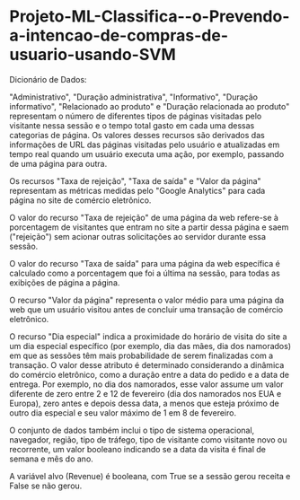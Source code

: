 # Projeto-ML-Classifica--o-Prevendo-a-intencao-de-compras-de-usuario-usando-SVM

Dicionário de Dados:

"Administrativo", "Duração administrativa", "Informativo", "Duração informativo", "Relacionado ao produto" e "Duração relacionada ao produto" representam o número de diferentes tipos de páginas visitadas pelo visitante nessa sessão e o tempo total gasto em cada uma dessas categorias de página. Os valores desses recursos são derivados das informações de URL das páginas visitadas pelo usuário e atualizadas em tempo real quando um usuário executa uma ação, por exemplo, passando de uma página para outra.

Os recursos "Taxa de rejeição", "Taxa de saída" e "Valor da página" representam as métricas medidas pelo "Google Analytics" para cada página no site de comércio eletrônico.

O valor do recurso "Taxa de rejeição" de uma página da web refere-se à porcentagem de visitantes que entram no site a partir dessa página e saem ("rejeição") sem acionar outras solicitações ao servidor durante essa sessão.

O valor do recurso "Taxa de saída" para uma página da web específica é calculado como a porcentagem que foi a última na sessão, para todas as exibições de página a página.

O recurso "Valor da página" representa o valor médio para uma página da web que um usuário visitou antes de concluir uma transação de comércio eletrônico.

O recurso "Dia especial" indica a proximidade do horário de visita do site a um dia especial específico (por exemplo, dia das mães, dia dos namorados) em que as sessões têm mais probabilidade de serem finalizadas com a transação. O valor desse atributo é determinado considerando a dinâmica do comércio eletrônico, como a duração entre a data do pedido e a data de entrega. Por exemplo, no dia dos namorados, esse valor assume um valor diferente de zero entre 2 e 12 de fevereiro (dia dos namorados nos EUA e Europa), zero antes e depois dessa data, a menos que esteja próximo de outro dia especial e seu valor máximo de 1 em 8 de fevereiro.

O conjunto de dados também inclui o tipo de sistema operacional, navegador, região, tipo de tráfego, tipo de visitante como visitante novo ou recorrente, um valor booleano indicando se a data da visita é final de semana e mês do ano.

A variável alvo (Revenue) é booleana, com True se a sessão gerou receita e False se não gerou.
 
